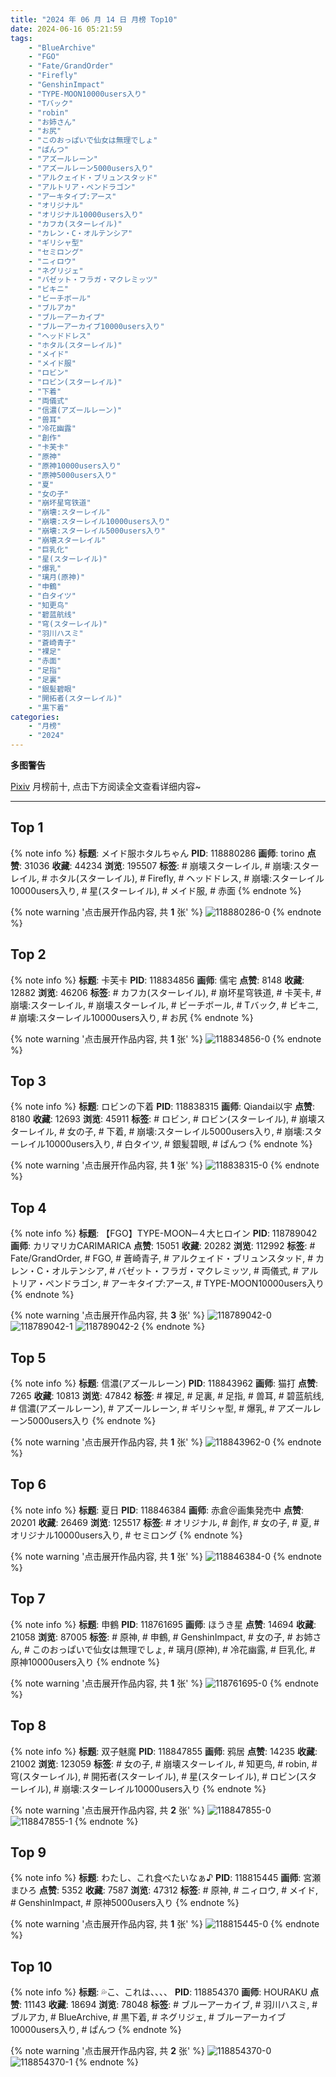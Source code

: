 ```yaml
---
title: "2024 年 06 月 14 日 月榜 Top10"
date: 2024-06-16 05:21:59
tags:
    - "BlueArchive"
    - "FGO"
    - "Fate/GrandOrder"
    - "Firefly"
    - "GenshinImpact"
    - "TYPE-MOON10000users入り"
    - "Tバック"
    - "robin"
    - "お姉さん"
    - "お尻"
    - "このおっぱいで仙女は無理でしょ"
    - "ぱんつ"
    - "アズールレーン"
    - "アズールレーン5000users入り"
    - "アルクェイド・ブリュンスタッド"
    - "アルトリア・ペンドラゴン"
    - "アーキタイプ:アース"
    - "オリジナル"
    - "オリジナル10000users入り"
    - "カフカ(スターレイル)"
    - "カレン・C・オルテンシア"
    - "ギリシャ型"
    - "セミロング"
    - "ニィロウ"
    - "ネグリジェ"
    - "バゼット・フラガ・マクレミッツ"
    - "ビキニ"
    - "ビーチボール"
    - "ブルアカ"
    - "ブルーアーカイブ"
    - "ブルーアーカイブ10000users入り"
    - "ヘッドドレス"
    - "ホタル(スターレイル)"
    - "メイド"
    - "メイド服"
    - "ロビン"
    - "ロビン(スターレイル)"
    - "下着"
    - "両儀式"
    - "信濃(アズールレーン)"
    - "兽耳"
    - "冷花幽露"
    - "創作"
    - "卡芙卡"
    - "原神"
    - "原神10000users入り"
    - "原神5000users入り"
    - "夏"
    - "女の子"
    - "崩坏星穹铁道"
    - "崩壊:スターレイル"
    - "崩壊:スターレイル10000users入り"
    - "崩壊:スターレイル5000users入り"
    - "崩壊スターレイル"
    - "巨乳化"
    - "星(スターレイル)"
    - "爆乳"
    - "璃月(原神)"
    - "申鶴"
    - "白タイツ"
    - "知更鸟"
    - "碧蓝航线"
    - "穹(スターレイル)"
    - "羽川ハスミ"
    - "蒼崎青子"
    - "裸足"
    - "赤面"
    - "足指"
    - "足裏"
    - "銀髪碧眼"
    - "開拓者(スターレイル)"
    - "黒下着"
categories:
    - "月榜"
    - "2024"
---
```


<i class="fa fa-triangle-exclamation"></i>**多图警告**<i class="fa fa-triangle-exclamation"></i>

[Pixiv](https://www.pixiv.net/) 月榜前十, 点击下方阅读全文查看详细内容~

<!-- more -->

---

## Top 1

{% note info %}
**标题**: メイド服ホタルちゃん
**PID**: 118880286 **画师**: torino
**点赞**: 31036 **收藏**: 44234 **浏览**: 195507
**标签**: # 崩壊スターレイル, # 崩壊:スターレイル, # ホタル(スターレイル), # Firefly, # ヘッドドレス, # 崩壊:スターレイル10000users入り, # 星(スターレイル), # メイド服, # 赤面
{% endnote %}

{% note warning '点击展开作品内容, 共 **1** 张' %}
![118880286-0](https://i.pixiv.re/img-original/img/2024/05/20/09/01/06/118880286_p0.jpg)
{% endnote %}

## Top 2

{% note info %}
**标题**: 卡芙卡
**PID**: 118834856 **画师**: 儒宅
**点赞**: 8148 **收藏**: 12882 **浏览**: 46206
**标签**: # カフカ(スターレイル), # 崩坏星穹铁道, # 卡芙卡, # 崩壊:スターレイル, # 崩壊スターレイル, # ビーチボール, # Tバック, # ビキニ, # 崩壊:スターレイル10000users入り, # お尻
{% endnote %}

{% note warning '点击展开作品内容, 共 **1** 张' %}
![118834856-0](https://i.pixiv.re/img-original/img/2024/05/18/18/00/18/118834856_p0.jpg)
{% endnote %}

## Top 3

{% note info %}
**标题**: ロビンの下着
**PID**: 118838315 **画师**: Qiandai以宇
**点赞**: 8180 **收藏**: 12693 **浏览**: 45911
**标签**: # ロビン, # ロビン(スターレイル), # 崩壊スターレイル, # 女の子, # 下着, # 崩壊:スターレイル5000users入り, # 崩壊:スターレイル10000users入り, # 白タイツ, # 銀髪碧眼, # ぱんつ
{% endnote %}

{% note warning '点击展开作品内容, 共 **1** 张' %}
![118838315-0](https://i.pixiv.re/img-original/img/2024/05/18/20/02/34/118838315_p0.png)
{% endnote %}

## Top 4

{% note info %}
**标题**: 【FGO】TYPE-MOON─４大ヒロイン
**PID**: 118789042 **画师**: カリマリカCARIMARICA
**点赞**: 15051 **收藏**: 20282 **浏览**: 112992
**标签**: # Fate/GrandOrder, # FGO, # 蒼崎青子, # アルクェイド・ブリュンスタッド, # カレン・C・オルテンシア, # バゼット・フラガ・マクレミッツ, # 両儀式, # アルトリア・ペンドラゴン, # アーキタイプ:アース, # TYPE-MOON10000users入り
{% endnote %}

{% note warning '点击展开作品内容, 共 **3** 张' %}
![118789042-0](https://i.pixiv.re/img-original/img/2024/05/17/00/05/31/118789042_p0.jpg)
![118789042-1](https://i.pixiv.re/img-original/img/2024/05/17/00/05/31/118789042_p1.jpg)
![118789042-2](https://i.pixiv.re/img-original/img/2024/05/17/00/05/31/118789042_p2.jpg)
{% endnote %}

## Top 5

{% note info %}
**标题**: 信濃(アズールレーン)
**PID**: 118843962 **画师**: 猫打
**点赞**: 7265 **收藏**: 10813 **浏览**: 47842
**标签**: # 裸足, # 足裏, # 足指, # 兽耳, # 碧蓝航线, # 信濃(アズールレーン), # アズールレーン, # ギリシャ型, # 爆乳, # アズールレーン5000users入り
{% endnote %}

{% note warning '点击展开作品内容, 共 **1** 张' %}
![118843962-0](https://i.pixiv.re/img-original/img/2024/05/18/22/52/55/118843962_p0.jpg)
{% endnote %}

## Top 6

{% note info %}
**标题**: 夏日
**PID**: 118846384 **画师**: 赤倉＠画集発売中
**点赞**: 20201 **收藏**: 26469 **浏览**: 125517
**标签**: # オリジナル, # 創作, # 女の子, # 夏, # オリジナル10000users入り, # セミロング
{% endnote %}

{% note warning '点击展开作品内容, 共 **1** 张' %}
![118846384-0](https://i.pixiv.re/img-original/img/2024/05/19/00/00/33/118846384_p0.png)
{% endnote %}

## Top 7

{% note info %}
**标题**: 申鶴
**PID**: 118761695 **画师**: ほうき星
**点赞**: 14694 **收藏**: 21058 **浏览**: 87005
**标签**: # 原神, # 申鶴, # GenshinImpact, # 女の子, # お姉さん, # このおっぱいで仙女は無理でしょ, # 璃月(原神), # 冷花幽露, # 巨乳化, # 原神10000users入り
{% endnote %}

{% note warning '点击展开作品内容, 共 **1** 张' %}
![118761695-0](https://i.pixiv.re/img-original/img/2024/05/16/00/00/30/118761695_p0.jpg)
{% endnote %}

## Top 8

{% note info %}
**标题**: 双子魅魔
**PID**: 118847855 **画师**: 鸦居
**点赞**: 14235 **收藏**: 21002 **浏览**: 123059
**标签**: # 女の子, # 崩壊スターレイル, # 知更鸟, # robin, # 穹(スターレイル), # 開拓者(スターレイル), # 星(スターレイル), # ロビン(スターレイル), # 崩壊:スターレイル10000users入り
{% endnote %}

{% note warning '点击展开作品内容, 共 **2** 张' %}
![118847855-0](https://i.pixiv.re/img-original/img/2024/05/19/00/38/26/118847855_p0.jpg)
![118847855-1](https://i.pixiv.re/img-original/img/2024/05/19/00/38/26/118847855_p1.jpg)
{% endnote %}

## Top 9

{% note info %}
**标题**: わたし、これ食べたいなぁ♪
**PID**: 118815445 **画师**: 宮瀬まひろ
**点赞**: 5352 **收藏**: 7587 **浏览**: 47312
**标签**: # 原神, # ニィロウ, # メイド, # GenshinImpact, # 原神5000users入り
{% endnote %}

{% note warning '点击展开作品内容, 共 **1** 张' %}
![118815445-0](https://i.pixiv.re/img-original/img/2024/05/18/00/00/25/118815445_p0.jpg)
{% endnote %}

## Top 10

{% note info %}
**标题**: 💦こ、これは、、、、
**PID**: 118854370 **画师**: HOURAKU
**点赞**: 11143 **收藏**: 18694 **浏览**: 78048
**标签**: # ブルーアーカイブ, # 羽川ハスミ, # ブルアカ, # BlueArchive, # 黒下着, # ネグリジェ, # ブルーアーカイブ10000users入り, # ぱんつ
{% endnote %}

{% note warning '点击展开作品内容, 共 **2** 张' %}
![118854370-0](https://i.pixiv.re/img-original/img/2024/05/19/08/00/08/118854370_p0.jpg)
![118854370-1](https://i.pixiv.re/img-original/img/2024/05/19/08/00/08/118854370_p1.jpg)
{% endnote %}
